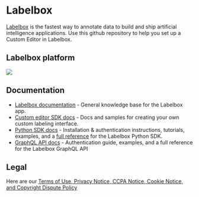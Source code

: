 # Labelbox
[Labelbox](https://www.labelbox.com/) is the fastest way to annotate data to build and ship artificial intelligence applications. Use this github repository to help you set up a Custom Editor in Labelbox.

## Labelbox platform
![](https://labelbox.com/static/images/for-marketing/tdp-workflow.jpg)

## Documentation
* [Labelbox documentation](https://docs.labelbox.com/) - General knowledge base for the Labelbox app.
* [Custom editor SDK docs](https://github.com/Labelbox/labelbox/tree/master/custom-interfaces) - Docs and samples for creating your own custom labeling interface.
* [Python SDK docs](https://docs.labelbox.com/reference/installation-authentication) - Installation & authentication instructions, tutorials, examples, and a [full reference](https://labelbox-python.readthedocs.io/en/latest/) for the Labelbox Python SDK.
* [GraphQL API docs](https://docs.labelbox.com/reference/annotation-counts) - Authentication guide, examples, and a full reference for the Labelbox GraphQL API

## Legal
Here are our [Terms of Use, Privacy Notice, CCPA Notice, Cookie Notice, and Copyright Dispute Policy](https://docs.labelbox.com/en/legal)
